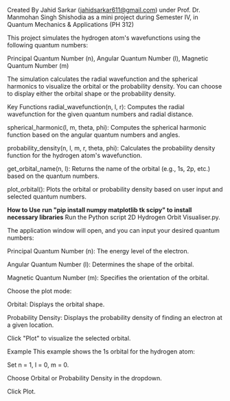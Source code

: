 Created By 
Jahid Sarkar (jahidsarkar611@gmail.com) under Prof. Dr. Manmohan Singh Shishodia as a mini project during Semester IV, in Quantum Mechanics & Applications (PH 312)



This project simulates the hydrogen atom's wavefunctions using the following quantum numbers:

Principal Quantum Number (n), Angular Quantum Number (l), Magnetic Quantum Number (m)

The simulation calculates the radial wavefunction and the spherical harmonics to visualize the orbital or the probability density. You can choose to display either the orbital shape or the probability density.

Key Functions
radial_wavefunction(n, l, r): Computes the radial wavefunction for the given quantum numbers and radial distance.

spherical_harmonic(l, m, theta, phi): Computes the spherical harmonic function based on the angular quantum numbers and angles.

probability_density(n, l, m, r, theta, phi): Calculates the probability density function for the hydrogen atom's wavefunction.

get_orbital_name(n, l): Returns the name of the orbital (e.g., 1s, 2p, etc.) based on the quantum numbers.

plot_orbital(): Plots the orbital or probability density based on user input and selected quantum numbers.

**How to Use**
**run "pip install numpy matplotlib tk scipy" to install necessary libraries**
Run the Python script 2D Hydrogen Orbit Visualiser.py.

The application window will open, and you can input your desired quantum numbers:

Principal Quantum Number (n): The energy level of the electron.

Angular Quantum Number (l): Determines the shape of the orbital.

Magnetic Quantum Number (m): Specifies the orientation of the orbital.

Choose the plot mode:

Orbital: Displays the orbital shape.

Probability Density: Displays the probability density of finding an electron at a given location.

Click "Plot" to visualize the selected orbital.

Example
This example shows the 1s orbital for the hydrogen atom:

Set n = 1, l = 0, m = 0.

Choose Orbital or Probability Density in the dropdown.

Click Plot.
